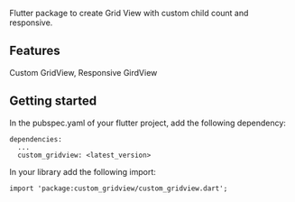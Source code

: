 <!--
This README describes the package. If you publish this package to pub.dev,
this README's contents appear on the landing page for your package.

For information about how to write a good package README, see the guide for
[writing package pages](https://dart.dev/guides/libraries/writing-package-pages).

For general information about developing packages, see the Dart guide for
[creating packages](https://dart.dev/guides/libraries/create-library-packages)
and the Flutter guide for
[developing packages and plugins](https://flutter.dev/developing-packages).
-->

Flutter package to create Grid View with custom child count and responsive.

## Features

Custom GridView, Responsive GirdView

## Getting started

In the pubspec.yaml of your flutter project, add the following dependency:

```
dependencies:
  ...
  custom_gridview: <latest_version>
```

In your library add the following import:

```
import 'package:custom_gridview/custom_gridview.dart';
```

